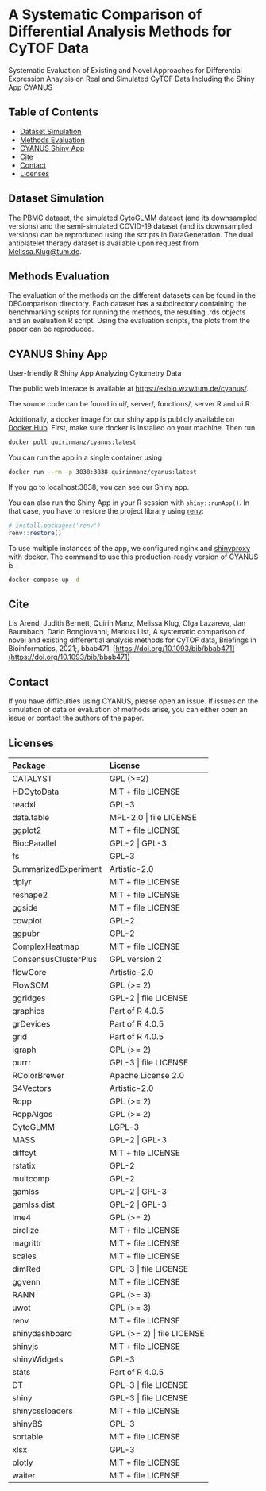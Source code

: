 # A Systematic Comparison of Differential Analysis Methods for CyTOF Data

Systematic Evaluation of Existing and Novel Approaches for Differential Expression Anaylsis on Real and Simulated CyTOF Data Including the Shiny App CYANUS



## Table of Contents
* [Dataset Simulation](#dataset-simulation)
* [Methods Evaluation](#methods-evaluation)
* [CYANUS Shiny App](#cyanus-shiny-app)
* [Cite](#cite)
* [Contact](#contact)
* [Licenses](#licenses)


## Dataset Simulation
The PBMC dataset, the simulated CytoGLMM dataset (and its downsampled versions) and the semi-simulated COVID-19 dataset (and its downsampled versions) can be reproduced using the scripts in DataGeneration. The dual antiplatelet therapy dataset is available upon request from Melissa.Klug@tum.de.


## Methods Evaluation
The evaluation of the methods on the different datasets can be found in the DEComparison directory. Each dataset has a subdirectory containing the benchmarking scripts for running the methods, the resulting .rds objects and an evaluation.R script. Using the evaluation scripts, the plots from the paper can be reproduced.


## CYANUS Shiny App

User-friendly R Shiny App Analyzing Cytometry Data

The public web interace is available at https://exbio.wzw.tum.de/cyanus/.

The source code can be found in ui/, server/, functions/, server.R and ui.R. 

Additionally, a docker image for our shiny app is publicly available on [Docker
Hub](https://hub.docker.com/repository/docker/quirinmanz/cyanus).
First, make sure docker is installed on your machine. Then run

``` bash
docker pull quirinmanz/cyanus:latest
```

You can run the app in a single container using

``` bash
docker run --rm -p 3838:3838 quirinmanz/cyanus:latest
```

If you go to localhost:3838, you can see our Shiny app.

You can also run the Shiny App in your R session with `shiny::runApp()`.
In that case, you have to restore the project library using
[renv](https://rstudio.github.io/renv/articles/renv.html):

``` r
# install.packages('renv')
renv::restore()
```

To use multiple instances of the app, we configured nginx and [shinyproxy](https://www.shinyproxy.io/) with docker.
The command to use this production-ready version of CYANUS is
``` bash
docker-compose up -d
```

## Cite
Lis Arend, Judith Bernett, Quirin Manz, Melissa Klug, Olga Lazareva, Jan Baumbach, Dario Bongiovanni, Markus List, A systematic comparison of novel and existing differential analysis methods for CyTOF data, Briefings in Bioinformatics, 2021;, bbab471, [https://doi.org/10.1093/bib/bbab471](https://doi.org/10.1093/bib/bbab471)

## Contact
If you have difficulties using CYANUS, please open an issue. If issues on the simulation of data or evaluation of methods arise, you can either open an issue or contact the authors of the paper.

## Licenses
|Package              |License                        |
|:--------------------|:------------------------------|
|CATALYST             |GPL (>=2)                      |
|HDCytoData           |MIT + file LICENSE             |
|readxl               |GPL-3                          |
|data.table           |MPL-2.0 &#124; file LICENSE    |
|ggplot2              |MIT + file LICENSE             |
|BiocParallel         |GPL-2 &#124; GPL-3             |
|fs                   |GPL-3                          |
|SummarizedExperiment |Artistic-2.0                   |
|dplyr                |MIT + file LICENSE             |
|reshape2             |MIT + file LICENSE             |
|ggside               |MIT + file LICENSE             |
|cowplot              |GPL-2                          |
|ggpubr               |GPL-2                          |
|ComplexHeatmap       |MIT + file LICENSE             |
|ConsensusClusterPlus |GPL version 2                  |
|flowCore             |Artistic-2.0                   |
|FlowSOM              |GPL (>= 2)                     |
|ggridges             |GPL-2 &#124; file LICENSE      |
|graphics             |Part of R 4.0.5                |
|grDevices            |Part of R 4.0.5                |
|grid                 |Part of R 4.0.5                |
|igraph               |GPL (>= 2)                     |
|purrr                |GPL-3 &#124; file LICENSE      |
|RColorBrewer         |Apache License 2.0             |
|S4Vectors            |Artistic-2.0                   |
|Rcpp                 |GPL (>= 2)                     |
|RcppAlgos            |GPL (>= 2)                     |
|CytoGLMM             |LGPL-3                         |
|MASS                 |GPL-2 &#124; GPL-3             |
|diffcyt              |MIT + file LICENSE             |
|rstatix              |GPL-2                          |
|multcomp             |GPL-2                          |
|gamlss               |GPL-2 &#124; GPL-3             |
|gamlss.dist          |GPL-2 &#124; GPL-3             |
|lme4                 |GPL (>= 2)                     |
|circlize             |MIT + file LICENSE             |
|magrittr             |MIT + file LICENSE             |
|scales               |MIT + file LICENSE             |
|dimRed               |GPL-3 &#124; file LICENSE      |
|ggvenn               |MIT + file LICENSE             |
|RANN                 |GPL (>= 3)                     |
|uwot                 |GPL (>= 3)                     |
|renv                 |MIT + file LICENSE             |
|shinydashboard       |GPL (>= 2) &#124; file LICENSE |
|shinyjs              |MIT + file LICENSE             |
|shinyWidgets         |GPL-3                          |
|stats                |Part of R 4.0.5                |
|DT                   |GPL-3 &#124; file LICENSE      |
|shiny                |GPL-3 &#124; file LICENSE      |
|shinycssloaders      |MIT + file LICENSE             |
|shinyBS              |GPL-3                          |
|sortable             |MIT + file LICENSE             |
|xlsx                 |GPL-3                          |
|plotly               |MIT + file LICENSE             |
|waiter               |MIT + file LICENSE             |




